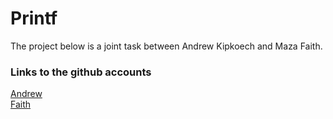 # Printf
The project below is a joint task between Andrew Kipkoech and Maza Faith.


### Links to the github accounts 

[Andrew](https://github.com/Cyborg1999) <br>
[Faith](https://github.com/maza123716) <br>
